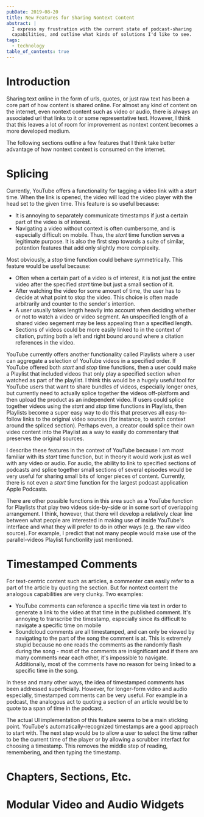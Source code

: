 ```yaml
---
pubDate: 2019-08-20
title: New Features for Sharing Nontext Content
abstract: |
  I express my frustration with the current state of podcast-sharing
  capabilities, and outline what kinds of solutions I'd like to see.
tags:
  - technology
table_of_contents: true
---
```


# Introduction

Sharing text online in the form of urls, quotes, or just raw text has been a
core part of how content is shared online. For almost any kind of content on the
internet, even nontext content such as video or audio, there is always an
associated url that links to it or some representative text. However, I think
that this leaves a lot of room for improvement as nontext content becomes a more
developed medium.

The following sections outline a few features that I think take better advantage
of how nontext context is consumed on the internet.

# Splicing

Currently, YouTube offers a functionality for tagging a video link with a
_start_ time. When the link is opened, the video will load the video player with
the head set to the given time. This feature is so useful because:

- It is annoying to separately communicate timestamps if just a certain part of
  the video is of interest.
- Navigating a video without context is often cumbersome, and is especially
  difficult on mobile. Thus, the _start_ time function serves a legitimate
  purpose. It is also the first step towards a suite of similar, potention
  features that add only slightly more complexity.

Most obviously, a _stop_ time function could behave symmetrically. This feature
would be useful because:

- Often when a certain part of a video is of interest, it is not just the entire
  video after the specified _start_ time but just a small section of it.
- After watching the video for some amount of time, the user has to decide at
  what point to stop the video. This choice is often made arbitrarily and
  counter to the sender's intention.
- A user usually takes length heavily into account when deciding whether or not
  to watch a video or video segment. An unspecified length of a shared video
  segement may be less appealing than a specified length.
- Sections of videos could be more easily linked to in the context of citation,
  putting both a left and right bound around where a citation references in the
  video.

YouTube currently offers another functionality called Playlists where a user can
aggregate a selection of YouTube videos in a specified order. If YouTube offered
both _start_ and _stop_ time functions, then a user could make a Playlist that
included videos that only play a specified section when watched as part of the
playlist. I think this would be a hugely useful tool for YouTube users that want
to share bundles of videos, especially longer ones, but currently need to
actually splice together the videos off-platform and then upload the product as
an independent video. If users could splice together videos using the _start_
and _stop_ time functions in Playlists, then Playlists become a super easy way
to do this that preserves all easy-to-follow links to the original video sources
(for instance, to watch context around the spliced section). Perhaps even, a
creator could splice their own video content into the Playlist as a way to
easily do commentary that preserves the original sources.

I describe these features in the context of YouTube because I am most familiar
with its _start_ time function, but in theory it would work just as well with
any video or audio. For audio, the ability to link to specified sections of
podcasts and splice together small sections of several episodes would be very
useful for sharing small bits of longer pieces of content. Currently, there is
not even a _start_ time function for the largest podcast application Apple
Podcasts.

There are other possible functions in this area such as a YouTube function for
Playlists that play two videos side-by-side or in some sort of overlapping
arrangement. I think, however, that there will develop a relatively clear line
between what people are interested in making use of inside YouTube's interface
and what they will prefer to do in other ways (e.g. the raw video source). For
example, I predict that not many people would make use of the parallel-videos
Playlist functionlity just mentioned.

# Timestamped Comments

For text-centric content such as articles, a commenter can easily refer to a
part of the article by quoting the section. But for nontext content the
analogous capabilities are very clunky. Two examples:

- YouTube comments can reference a specific time via text in order to generate a
  link to the video at that time in the published comment. It's annoying to
  transcribe the timestamp, especially since its difficult to navigate a
  specific time on mobile
- Soundcloud comments are all timestamped, and can only be viewed by navigating
  to the part of the song the comment is at. This is extremely stupid because no
  one reads the comments as the randomly flash during the song - most of the
  comments are insignificant and if there are many comments near each other,
  it's impossible to navigate. Additionally, most of the comments have no reason
  for being linked to a specific time in the song.

In these and many other ways, the idea of timestamped comments has been
addressed superficially. However, for longer-form video and audio especially,
timestamped comments can be very useful. For example in a podcast, the analogous
act to quoting a section of an article would be to quote to a span of time in
the podcast.

The actual UI implementation of this feature seems to be a main sticking point.
YouTube's automatically-recognized timestamps are a good approach to start with.
The next step would be to allow a user to select the time rather to be the
current time of the player or by allowing a scrubber interfact for choosing a
timestamp. This removes the middle step of reading, remembering, and then typing
the timestamp.

# Chapters, Sections, Etc.

# Modular Video and Audio Widgets
